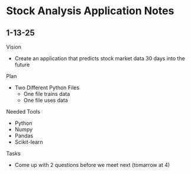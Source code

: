 # Stock Analysis Application Notes

## 1-13-25

Vision

- Create an application that predicts stock market data 30 days into the future

Plan

- Two Different Python Files
  - One file trains data
  - One file uses data

Needed Tools

- Python
- Numpy
- Pandas
- Scikit-learn

Tasks

- Come up with 2 questions before we meet next (tomarrow at 4)
